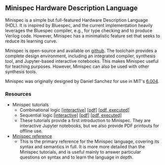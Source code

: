 ## Minispec Hardware Description Language 

Minispec is a simple but full-featured Hardware Description Language (HDL). It is inspired by Bluespec, and the current implementation heavily leverages the Bluespec compiler, e.g., for type checking and to produce Verilog code. However, Minispec has a minimalistic feature set that seeks to reduce its learning curve.

Minispec is open-source and available on [github](https://github.com/minispec-hdl/minispec). The toolchain provides a complete design environment, including an integrated compiler, synthesis tool, and Jupyter-based interactive notebooks. This makes Minispec useful for teaching purposes. However, Minispec can also be used with other synthesis tools.

Minispec was originally designed by Daniel Sanchez for use in MIT's [6.004](https://6004.mit.edu).

### Resources

* Minispec tutorials
  * Combinational logic [[interactive]](https://github.com/minispec-hdl/minispec/tutorials/Combinational.ipynb) [[pdf]](minispec_combinational.pdf) [[pdf, executed]](minispec_combinational_executed.pdf)
  * Sequential logic [[interactive]](https://github.com/minispec-hdl/minispec/tutorials/Sequential.ipynb) [[pdf]](minispec_sequential.pdf) [[pdf, executed]](minispec_sequential_executed.pdf)
  * These tutorials provide a first introduction to Minispec. They are interactive Jupyter notebooks, but we also provide PDF printouts for offline use.
* [Minispec reference](minispec_reference.pdf)
  * This is the primary reference for the Minispec language, covering its syntax and semantics in full. It is more more detailed than the Minispec tutorials, and is useful mainly to answer particular questions on syntax and to learn the language in depth.

